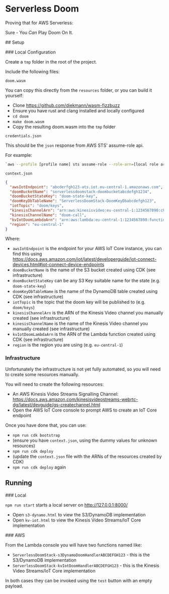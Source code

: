 # Serverless Doom

Proving that for AWS Serverless:

Sure - You _Can_ Play Doom On It.

## Setup

### Local Configuration

Create a `tmp` folder in the root of the project.

Include the following files:

`doom.wasm`

You can copy this directly from the `resources` folder, or you can build it yourself:

* Clone https://github.com/diekmann/wasm-fizzbuzz
* Ensure you have rust and clang installed and locally configured
* `cd doom`
* `make doom.wasm`
* Copy the resulting doom.wasm into the `tmp` folder

`credentials.json`

This should be the `json` response from AWS STS' assume-role api.

For example:

```bash
`aws --profile [profile name] sts assume-role --role-arn=[local role arn]> ./tmp/credentials.json`
```

`context.json`

```json
{
  "awsIotEndpoint": "abcderfgh123-ats.iot.eu-central-1.amazonaws.com",
  "doomBucketName": "serverlessdoomstack-doombucketabcdefgh1234",
  "doomBucketStateKey": "doom-state-key",
  "doomKeyDbTableName": "ServerlessDoomStack-DoomKeyDbabcdefgh123",
  "iotTopic": "doom/keys",
  "kinesisChannelArn": "arn:aws:kinesisvideo:eu-central-1:1234567890:channel/doom-call/1234567890",
  "kinesisChannelName": "doom-call",
  "kvIotDoomLambdaArn": "arn:aws:lambda:eu-central-1:1234567890:function:ServerlessDoomStack-kvIotDoomHandlerABCDEFGH123",
  "region": "eu-central-1"
}
```

Where:
 * `awsIotEndpoint` is the endpoint for your AWS IoT Core instance, you can find this using https://docs.aws.amazon.com/iot/latest/developerguide/iot-connect-devices.html#iot-connect-device-endpoints
 * `doomBucketName` is the name of the S3 bucket created using CDK (see infrastructure)
 * `doomBucketStateKey` can be any S3 Key suitable name for the state (e.g. `doom-state-key`)
 * `doomKeyDbTableName` is the name of the DynamoDB table created using CDK (see infrastructure)
 * `iotTopic` is the topic that the doom key will be published to (e.g. `doom/keys`)
 * `kinesisChannelArn` is the ARN of the Kinesis Video channel you manually created (see infrastructure)
 * `kinesisChannelName` is the name of the Kinesis Video channel you manually created (see infrastructure)
 * `kvIotDoomLambdaArn` is the ARN of the Lambda function created using CDK (see infrastructure)
 * `region` is the region you are using (e.g. `eu-central-1`)

### Infrastructure

Unfortunately the infrastructure is not yet fully automated, so you will need to create some resources manually.

You will need to create the following resources:
 * An AWS Kinesis Video Streams Signalling Channel: https://docs.aws.amazon.com/kinesisvideostreams-webrtc-dg/latest/devguide/gs-createchannel.html
 * Open the AWS IoT Core console to prompt AWS to create an IoT Core endpoint

Once you have done that, you can use:
 * `npm run cdk bootstrap`
 * (ensure you have `context.json`, using the dummy values for unknown resources)
 * `npm run cdk deploy`
 * (update the `context.json` file with the ARNs of the resources created by CDK)
 * `npm run cdk deploy` again

## Running

### Local

`npm run start` starts a local server on http://127.0.0.1:8000/

* Open `s3-dynamo.html` to view the S3/DynamoDB implementation
* Open `kv-iot.html` to view the Kinesis Video Streams/IoT Core implementation

### AWS

From the Lambda console you will have two functions named like:
  * `ServerlessDoomStack-s3DynamoDoomHandlerABCDEFGH123` - this is the S3/DynamoDB implementation
  * `ServerlessDoomStack-kvIotDoomHandlerABCDEFGH123` - this is the Kinesis Video Streams/IoT Core implementation

In both cases they can be invoked using the `test` button with an empty payload.